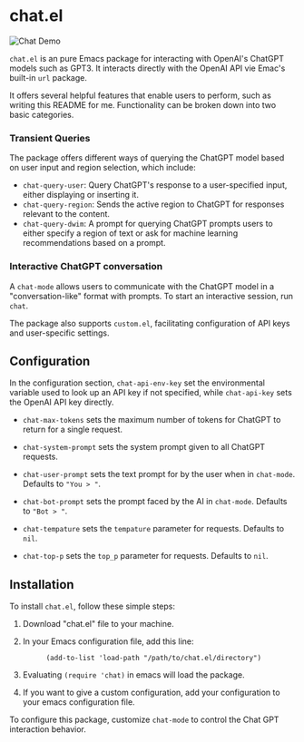 # chat.el

![Chat Demo](./gifs/chat-demo.gif)

`chat.el` is an pure Emacs package for interacting with OpenAI's ChatGPT models such as GPT3. It interacts directly with the OpenAI API vie Emac's built-in `url` package.

It offers several helpful features that enable users to perform, such as writing this README for me. Functionality can be broken down into two basic categories.

### Transient Queries
The package offers different ways of querying the ChatGPT model based on user input and region selection, which include:

- `chat-query-user`: Query ChatGPT's response to a user-specified input, either displaying or inserting it.
- `chat-query-region`: Sends the active region to ChatGPT for responses relevant to the content.
- `chat-query-dwim`: A prompt for querying ChatGPT prompts users to either specify a region of text or ask for machine learning recommendations based on a prompt.

### Interactive ChatGPT conversation
A `chat-mode` allows users to communicate with the ChatGPT model in a "conversation-like" format with prompts. To start an interactive session, run `chat`.

The package also supports `custom.el`, facilitating configuration of API keys and user-specific settings.

## Configuration

In the configuration section, `chat-api-env-key` set the environmental variable used to look up an API key if not specified, while `chat-api-key` sets the OpenAI API key directly.

- `chat-max-tokens` sets the maximum number of tokens for ChatGPT to return for a single request.

- `chat-system-prompt` sets the system prompt given to all ChatGPT requests.

- `chat-user-prompt` sets the text prompt for by the user when in `chat-mode`. Defaults to `"You > "`.

- `chat-bot-prompt` sets the prompt faced by the AI in `chat-mode`. Defaults to `"Bot > "`.

- `chat-tempature` sets the `tempature` parameter for requests. Defaults to `nil`.

- `chat-top-p` sets the `top_p` parameter for requests. Defaults to `nil`.

## Installation

To install `chat.el`, follow these simple steps:

1. Download "chat.el" file to your machine.

2. In your Emacs configuration file, add this line:

```emacs-lisp
         (add-to-list 'load-path "/path/to/chat.el/directory")
```

3. Evaluating `(require 'chat)` in emacs will load the package.

4. If you want to give a custom configuration, add your configuration to your emacs configuration file.

To configure this package, customize `chat-mode` to control the Chat GPT interaction behavior.
